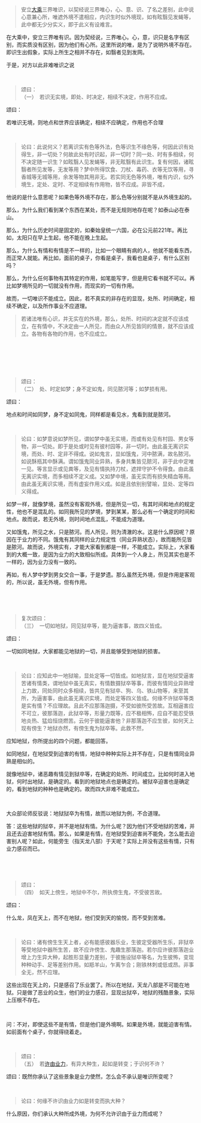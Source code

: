 <blockquote>安立<a href="http://link.zhihu.com/?target=https%3A//www.baidu.com/s%3Fwd%3D%25E5%25A4%25A7%25E4%25B9%2598%26tn%3DSE_PcZhidaonwhc_ngpagmjz%26rsv_dl%3Dgh_pc_zhidao" class=" wrap external" target="_blank" rel="nofollow noreferrer">大乘</a>三界唯识，以契经说三界唯心，心、意、识、了名之差别，此中说心意兼心所，唯遮外境不遣相应，内识生时似外境现，如有眩翳见发蝇等，此中都无少分实义，即于此义有设难言。</blockquote><p>在大乘中，安立三界唯有识。因为契经说，三界唯心。心，意，识只是名字有区别，而实质没有区别，因为他们有心所。这里所说的唯，是为了说明外境不存在。即识生出假象，实际上所生之相并不存在，如翳者见到发网。</p><p>于是，对方以此非难唯识之说</p><p><br></p><blockquote>颂曰：<br>（一）　若识无实境，即处、时决定，相续不决定，作用不应成。</blockquote><p>颂曰：</p><p>若唯识无境，则地点和世界应该确定，相续不应确定，作用也不合理</p><p><br></p><blockquote>论曰：此说何义？若离识实有色等外法，色等识生不缘色等，何因此识有处得生，非一切处？何故此处有时识起，非一切时？同一处、时有多相续，何不决定随一识生？如眩翳人见发蝇等，非无眩翳有此识生。复有何因，诸眩翳者所见发等，无发等用？梦中所得饮食、刀杖、毒药、衣等无饮等用，寻香城等无城等用，余发等物其用非无。若实同无色等外境，唯有内识，似外境生，定处、定时、不定相续有作用物，皆不应成。非皆不成，</blockquote><p>他说的是什么意思呢？如果色等外境不存在，那么色等分别就不是从外境生起的。</p><p>那么，为什么我们看到某个东西在某处，而不是无规则地存在呢？如泰山必在泰山。</p><p>那么，为什么历史时间是固定的，如秦始皇统一六国，必在公元前221年。再比如，太阳只在早上生起，他不能在晚上生起。</p><p>那么，为什么有情和有情是不一样的，比如一个眼睛有病的人，他就不能看东西，而正常人就能。再比如，面前的桌子，你看是桌子，我看也是桌子，有什么区别吗？</p><p>那么，为什么任何事物有其特定的作用，如笔能写字，但是用它看书就不可以。再比如梦境所见的一切就没有作用，而现实的一切有作用。</p><p>故而，一切唯识不能成立。因此，若不真实的非存在的显现，处所、时间确定，相续不确定，以及所作事业不应道理。</p><blockquote>若诸法唯有心识，并无实在的外境，那么，处所、时间的决定就不应该成立，在有情中，不决定由一人所见，而由众人所见皆同的情景，就不应该成立。各物有各物的作用，也不应成立。</blockquote><p><br></p><p><br></p><p><br></p><blockquote>颂曰：<br>（二）　处、时定如梦；身不定如鬼，同见脓河等；如梦损有用。</blockquote><p>颂曰：</p><p>地点和时间如同梦，身不定如同鬼，同样都是看见水，鬼看到就是脓河。</p><p><br></p><blockquote>论曰：如梦意说如梦所见，谓如梦中虽无实境，而或有处见有村园、男女等物，非一切处。即于是处或时见有彼村园等，非一切时。由此虽无离识实境，而处、时、定非不得成。说如鬼言，显如饿鬼，河中脓满，故名脓河。如说酥瓶其中酥满。谓如饿鬼同业异熟，多身共集皆见脓河，非于此中定唯一见。等言显示或见粪等，及见有情执持刀杖，遮捍守护不令得食。由此虽无离识实境，而多相续不定义成。又如梦中境，虽无实而有损失精血等用。由此虽无离识实境，而有虚妄作用义成。如是且依别别譬喻，显处、定等四义得成。</blockquote><p>如梦一样，就像梦境，虽然没有客观外境，但是所见一切，有其时间和地点的规定性，他也不是混乱的。如同我所见的梦境，梦到某某，那么必有一个确定的时间和地点。故而说，若无外境，则时间地点混乱，不能成为道理。</p><p>又如饿鬼，所见之水，只是脓河。而人所见，则为清澈的水。这是什么原因呢？原因在于业力的不同。饿鬼有其同样的业力规定性（同业异熟状态），故而能所见皆是脓河。故而说，外境实有，才能大家看到都是一样，不能成立。实际上，大家看到的大概一致，是因为业力的大致相似所成。具体到一个人身上，所见其实也是不一样的，因为业力没有一致的。</p><p>再如，有人梦中梦到男女交合一事，于是梦遗。那么虽然无外境，但是作用是客观的，所以说，虽无外境，但有作用。</p><p><br></p><p><br></p><blockquote>复次颂曰：<br>（三）　一切如地狱，同见狱卒等，能为逼害事，故四义皆成。</blockquote><p>颂曰：</p><p>一切如同地狱，大家都能见地狱的一切，并且能够受到地狱的损害。</p><p><br></p><blockquote>论曰：应知此中一地狱喻，显处定等一切皆成。如地狱言，显在地狱受逼害苦诸有情类，谓地狱中虽无真实，有情数摄狱卒等事，而彼有情同业异熟增上力故，同处同时众多相续，皆共见有狱卒、狗、乌、铁山物等，来至其所，为逼害事，由此虽无离识实境，而处定等四义皆成。何缘不许狱卒等类是实有情？不应理故。且此不应那落迦摄，不受如彼所受苦故。互相逼害应不可立，彼那落迦，此狱卒等，形量力既等，应不极相怖，应自不能忍受铁地炎热、猛焰恒烧燃苦。云何于彼能逼害他？非那落迦不应生彼，如何天上现有傍生？地狱亦然，有傍生鬼为狱卒等。此救不然，</blockquote><p>应知地狱，你所提出的四个问题，都能回答。</p><p>如同地狱，在地狱受到迫害的有情，地狱中种种实际上并不存在，只是有情同业异熟是相似的。</p><p>就像地狱中，诸恶趣有情见到狱卒等，在确定的处所、时间成立。比如何时进入地狱，何时出地狱，是确定的。看到的地狱地点也是确定的。被狱卒迫害也是确定的，看到地狱的种种也是确定的。故而四大非难不能成立。</p><p><br></p><p>大众部论师反驳说：地狱狱卒为有情，故而以地狱为例，不合道理。</p><p>答：这些地狱的狱卒，并不是地狱有情。为什么呢？因为他们不受地狱的苦难，并且还去迫害地狱有情。那么，如果是有情，在地狱受到迫害尚不能免，怎么能去迫害别人呢？如此，何能旁生（指天龙八部）于天呢？实际上并没有这些有情，只有业力感召而已。</p><p><br></p><p><br></p><blockquote>颂曰：<br>（四）　如天上傍生，地狱中不尔，所执傍生鬼，不受彼苦故。</blockquote><p>颂曰：</p><p>什么龙，凤在天上，而不在地狱，他们受到天的愉悦，而不受到苦难。</p><p><br></p><blockquote>论曰：诸有傍生生天上者，必有能感彼器乐业，生彼定受器所生乐，非狱卒等受地狱中器所生苦，故不应许傍生、鬼趣生那落迦。若尔应许彼那落迦业增上力生异大种，起胜形显量力差别，于彼施设狱卒等名，为生彼怖，变现种种动手、足等差别作用。如羝羊山，乍离乍合；刚铁林刺或低或昂。非事全无，然不应理。</blockquote><p>这些出现在天上的，只是感召了乐业罢了。所以在地狱，天龙八部是不可能在地狱。只是做了恶业的众生，他们的业力感召，显现出狱卒，地狱的残酷景象，实际上压根不存在。</p><p><br></p><p>问：不对，即使这些不是有情，但是他们是外境啊。如果是外境，就能迫害有情。如前面有个桌子，你就得绕着走。</p><p><br></p><blockquote>颂曰：<br>（五）　若<a href="http://link.zhihu.com/?target=https%3A//www.baidu.com/s%3Fwd%3D%25E8%25AE%25B8%25E7%2594%25B1%26tn%3DSE_PcZhidaonwhc_ngpagmjz%26rsv_dl%3Dgh_pc_zhidao" class=" wrap external" target="_blank" rel="nofollow noreferrer">许由</a><a href="http://link.zhihu.com/?target=https%3A//www.baidu.com/s%3Fwd%3D%25E4%25B8%259A%25E5%258A%259B%26tn%3DSE_PcZhidaonwhc_ngpagmjz%26rsv_dl%3Dgh_pc_zhidao" class=" wrap external" target="_blank" rel="nofollow noreferrer">业力</a>，有异大种生，起如是转变；于识何不许？</blockquote><p>颂曰：既然你承认了这些景象是业力使然，怎么会不承认是唯识所变呢？</p><p><br></p><blockquote>论曰：何缘不许识由业力如是转变而执大种？</blockquote><p>什么原因，你们承认大种所成外境，为何不允许识由于业力而成呢？</p><p></p><p></p><p></p><p></p>